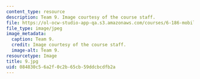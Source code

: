 ```yaml
---
content_type: resource
description: Team 9. Image courtesy of the course staff.
file: https://ol-ocw-studio-app-qa.s3.amazonaws.com/courses/6-186-mobile-autonomous-systems-laboratory-january-iap-2005/084830c56a2f0c2b65cb59ddcbcdfb2a_9.jpg
file_type: image/jpeg
image_metadata:
  caption: Team 9.
  credit: Image courtesy of the course staff.
  image-alt: Team 9.
resourcetype: Image
title: 9.jpg
uid: 084830c5-6a2f-0c2b-65cb-59ddcbcdfb2a
---
```


